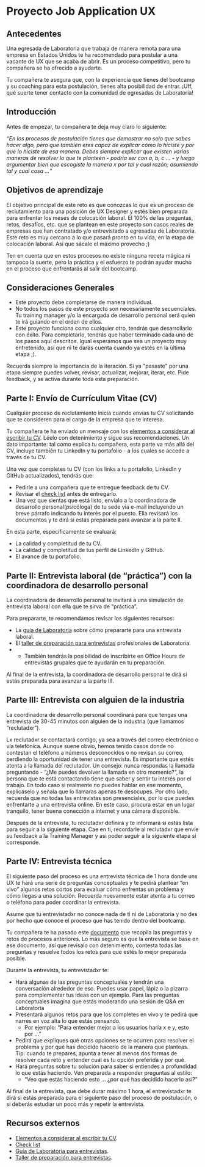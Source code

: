 # Proyecto Job Application UX

## Antecedentes

Una egresada de Laboratoria que trabaja de manera remota para una empresa en 
Estados Unidos te ha recomendado para postular a una vacante de UX que se 
acaba de abrir. Es un proceso competitivo, pero tu compañera se
ha ofrecido a ayudarte. 

Tu compañera te asegura que, con la experiencia que tienes del bootcamp y su
coaching para esta postulación, tienes alta posibilidad de entrar. ¡Uff, qué
suerte tener contacto con la comunidad de egresadas de Laboratoria!

## Introducción

Antes de empezar, tu compañera te deja muy claro lo siguiente: 

*“En los procesos de postulación tienes que demostrar no solo que sabes hacer
algo, pero que también eres capaz de explicar cómo lo hiciste y por qué lo
hiciste de esa manera. Debes siempre explicar que existen varias maneras de
resolver lo que te planteen - podría ser con a, b, c ... - y luego argumentar
bien que escogiste la manera x por tal y cual razón; asumiendo tal y cual
cosa ...“*

## Objetivos de aprendizaje

El objetivo principal de este reto es que conozcas lo que es un proceso de
reclutamiento para una posición de UX Designer y estés bien preparada para
enfrentar los meses de colocación laboral. El 100% de las preguntas, retos,
desafíos, etc. que se plantean en este proyecto son casos reales de empresas que
han contratado y/o entrevistado a egresadas de Laboratoria. Este reto es muy
cercano a lo que pasará pronto en tu vida, en la etapa de colocación laboral.
Así que sácale el máximo provecho ;)

Ten en cuenta que en estos procesos no existe ninguna receta mágica ni tampoco
la suerte, pero la práctica y el esfuerzo te podrán ayudar mucho en el proceso 
que enfrentarás al salir del bootcamp.

## Consideraciones Generales

* Este proyecto debe completarse de manera individual.
* No todos los pasos de este proyecto son necesariamente secuenciales. 
Tu training manager y/o la encargada de desarrollo personal será quien 
te irá guiando en el orden de ellos.
* Este proyecto funciona como cualquier otro, tendrás que desarrollarlo con 
éxito. Para completarlo, tendrás que haber terminado cada uno de los pasos aquí 
descritos. Igual esperamos que sea un proyecto muy entretenido, así que ni te darás
cuenta cuando ya estés en la última etapa ;).

Recuerda siempre la importancia de la iteración. Si ya "pasaste" por una etapa
siempre puedes volver, revisar, actualizar, mejorar, iterar, etc. Pide feedback, 
y se activa durante toda esta preparación. 
        
## Parte I: Envío de Currículum Vitae (CV)

Cualquier proceso de reclutamiento inicia cuando envías tu CV solicitando que te
consideren para  el cargo de la empresa que te interesa.

Tu compañera te ha enviado un mensaje con los [elementos a
considerar al escribir tu CV](https://drive.google.com/file/d/17BL00Qd0z2NBQkTEeg2_BgvQNsytMaMu/view?usp=sharing).
Léelo con detenimiento y sigue sus recomendaciones. Un dato importante: tal como
explica tu compañera, esta parte va más allá del CV, incluye también tu LinkedIn
y tu portafolio - a los cuales se accede a través de tu CV.

Una vez que completes tu CV (con los links a tu portafolio, LinkedIn y GitHub
actualizados), tendrás que:
* Pedirle a una compañera que te entregue feedback de tu CV.
* Revisar el [check list](https://docs.google.com/spreadsheets/d/1MyOE5v1TxOMovsTiMQ21QzRPxCRXIKpaOOLS99y3MKQ/edit#gid=1386834576)
antes de entregarlo.
* Una vez que sientas que está listo, envíalo a la coordinadora de desarrollo 
personal(psicóloga) de tu sede via e-mail incluyendo un breve párrafo indicando
 tu interés por el puesto. Ella revisará los documentos y te dirá si estás 
 preparada para avanzar a la parte II.

En esta parte, específicamente se evaluará:

* La calidad y completitud de tu CV.
* La calidad y completitud de tus perfil de LinkedIn y GitHub.
* El avance de tu portafolio.

## Parte II: Entrevista laboral (de “práctica”) con la coordinadora de desarrollo personal

La coordinadora de desarrollo personal te invitará a una simulación de
entrevista laboral con ella que te sirva de “práctica”.

Para prepararte, te recomendamos revisar los siguientes recursos:
* La [guía de Laboratoria](https://drive.google.com/file/d/1hwayjQlU7m6acBts9g0G5VBK8ZCcAN2b/view?usp=sharing)
  sobre cómo prepararte para una entrevista laboral.
* El [taller de preparación para entrevistas](https://docs.google.com/presentation/d/1IKc49cO4PQZVytL8pEgu9rogWYcuoguBcnKHgPKKXLs/edit?usp=sharing) profesionales
  de Laboratoria.
* * También tendrás la posibilidad de inscribirte en Office Hours de entrevistas 
grupales que te ayudarán en tu preparación.

Al final de la entrevista, la coordinadora de desarrollo personal te dirá si
estás preparada para avanzar a la parte III.

## Parte III: Entrevista con alguien de la industria 

La coordinadora de desarrollo personal coordinará para que tengas una
entrevista de 30-45 minutos con alguien de la industria (que llamamos
“reclutadxr”).

Lx reclutadxr se contactará contigo, ya sea a través del correo
electrónico o vía telefónica. Aunque suene obvio, hemos tenido casos donde no
contestan el teléfono a números desconocidos o no revisan su correo, perdiendo
la oportunidad de tener una entrevista. Es importante que estés atenta a la
llamada del reclutador. Un consejo: nunca respondas la llamada preguntando -
“¿Me puedes devolver la llamada en otro momento?”, la persona que te está
contactando tiene que saber y sentir tu interés por el trabajo. En todo caso si
realmente no puedes hablar en ese momento, explicaselo y señala que lo llamaras
apenas te desocupes.  Por otro lado, recuerda que no todas las entrevistas son
presenciales, por lo que puedes enfrentarte a una entrevista online. En este
caso, procura estar en un lugar tranquilo, tener buena conección a internet y
una cámara disponible.

Después de la entrevista, tu reclutadxr definirá y te informará si estás lista 
para seguir a la siguiente etapa. Cae en ti, recordarle al reclutadxr que envíe
su feedback a la Training Manager y asi poder seguir a la siguiente etapa si 
corresponde.

## Parte IV: Entrevista técnica

El siguiente paso del proceso es una entrevista técnica de 1 hora donde unx UX
te hará una serie de preguntas conceptuales y te pedirá plantear “en vivo”
algunos retos cortos para evaluar cómo enfrentas un problema y cómo llegas a una
solución.  Recuerda nuevamente estar atenta a tu correo o teléfono para poder
coordinar la entrevista.

Asume que tu entrevistadxr no conoce nada de ti ni de Laboratoria y no des por 
hecho que conoce el proceso que has tenido dentro del bootcamp.

Tu compañera te ha pasado este
[documento](https://docs.google.com/document/d/1nevI19zjfopoPfZmgpz-tFWbgKVvQ3rmtfoLsuLaC_k/edit#)
que recopila las preguntas y retos de procesos anteriores. Lo más seguro es que
la entrevista se base en ese documento, así que revísalo con detenimiento,
contesta todas las preguntas y resuelve todos los retos para que estés lo mejor
preparada posible.

Durante la entrevista, tu entrevistadxr te:

* Hará algunas de las preguntas conceptuales y tendrán una conversación
  alrededor de eso. Puedes usar papel, lápiz o la pizarra para complementar tus
  ideas con un ejemplo. Para las preguntas conceptuales imagina que estás
  moderando una sesión de Q&A en Laboratoria
* Presentará algunos retos para que los completes en vivo y te pedirá que narres
  en voz alta lo que estás pensando.
  * Por ejemplo: “Para entender mejor a los usuarios haría x e y, esto por …”
* Pedirá que expliques qué otras opciones se te ocurren para resolver el
  problema y por qué has decidido hacerlo de la manera que planteas. Tip: cuando
  te prepares, apunta a tener al menos dos formas de resolver cada reto y
  entender cuál es tu opción preferida y por qué.
* Hará preguntas sobre tu solución para saber si entiendes a profundidad lo que
  estás haciendo. Ven preparada a responder preguntas al estilo:
  * “Veo que estás haciendo esto … ¿por qué has decidido hacerlo así?”

Al final de la entrevista, que debe durar máximo 1 hora, el entrevistadxr te 
dirá si estás preparada para el siguiente paso del proceso de postulación, 
o si deberás estudiar un poco más y repetir la entrevista. 


## Recursos externos
* [Elementos a considerar al escribir tu CV](https://drive.google.com/file/d/17BL00Qd0z2NBQkTEeg2_BgvQNsytMaMu/view?usp=sharing).
* [Check list](https://docs.google.com/spreadsheets/d/1MyOE5v1TxOMovsTiMQ21QzRPxCRXIKpaOOLS99y3MKQ/edit#gid=1386834576)
* [Guía de Laboratoria para entrevistas](https://drive.google.com/file/d/1hwayjQlU7m6acBts9g0G5VBK8ZCcAN2b/view?usp=sharing).
* [Taller de preparación para entrevistas](https://docs.google.com/presentation/d/1IKc49cO4PQZVytL8pEgu9rogWYcuoguBcnKHgPKKXLs/edit?usp=sharing).
